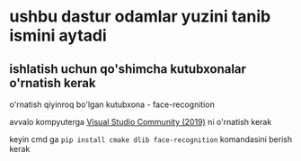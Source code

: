 # ushbu dastur odamlar yuzini tanib ismini aytadi
ishlatish uchun qo'shimcha kutubxonalar o'rnatish kerak
------
o'rnatish qiyinroq bo'lgan kutubxona - face-recognition

avvalo kompyuterga [Visual Studio Community (2019)](https://my.visualstudio.com/Downloads?q=visual%20studio%202019&wt.mc_id=o~msft~vscom~older-downloads) ni o'rnatish kerak

keyin cmd ga ```pip install cmake dlib face-recognition``` komandasini berish kerak
